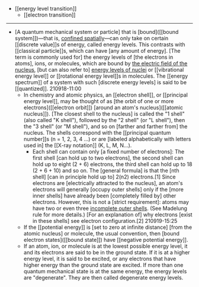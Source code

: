 - [[energy level transition]]
    - [[electron transition]]
- ---
- [A quantum mechanical system or particle] that is [bound]([[bound system]])—that is, [confined spatially](((of4TUG4vy)))—can only take on certain [[discrete value]]s of energy, called energy levels. This contrasts with [[classical particle]]s, which can have [any amount of energy]. [The term is commonly used for] the energy levels of [the electrons in atoms], ions, or molecules, which are bound by [the electric field of the nucleus](((9Gt5z4_Jb))), [but can also refer to] [energy levels of nuclei](((GnzISWLMe))) or [[vibrational energy level]] or [[rotational energy level]]s in molecules. The [[energy spectrum]] of a system with such [discrete energy levels] is said to be [[quantized]].
210918-11:00
    - In chemistry and atomic physics, an [[electron shell]], or [[principal energy level]], may be thought of as [the orbit of one or more electrons]([[electron orbit]]) [around an atom's nucleus]([[atomic nucleus]]). [The closest shell to the nucleus] is called the "1 shell" (also called "K shell"), followed by the "2 shell" (or "L shell"), then the "3 shell" (or "M shell"), and so on [farther and farther from] the nucleus. The shells correspond with the [[principal quantum number]]s (n = 1, 2, 3, 4 ...) or are [labeled alphabetically with letters used in] the [[X-ray notation]] (K, L, M, N…).
        - Each shell can contain only [a fixed number of electrons]: The first shell [can hold up to two electrons], the second shell can hold up to eight (2 + 6) electrons, the third shell can hold up to 18 (2 + 6 + 10) and so on. The [general formula] is that the [nth shell] [can in principle hold up to] 2(n2) electrons.[1] Since electrons are [electrically attracted to the nucleus], an atom's electrons will generally [occupy outer shells] only if the [more inner shells] have already been [completely filled by] other electrons. However, this is not a [strict requirement]: atoms may have two or even three [incomplete outer shells](((LCeVyQOIG))). (See Madelung rule for more details.) [For an explanation of] why electrons [exist in these shells] see electron configuration.[2]
210919-15:25
    - If the [[potential energy]] is [set to zero at infinite distance] [from the atomic nucleus] or molecule, the usual convention, then [bound electron states]([[bound state]]) have [[negative potential energy]].
    - If an atom, ion, or molecule is at the lowest possible energy level, it and its electrons are said to be in the ground state. If it is at a higher energy level, it is said to be excited, or any electrons that have higher energy than the ground state are excited. If more than one quantum mechanical state is at the same energy, the energy levels are "degenerate". They are then called degenerate energy levels.
